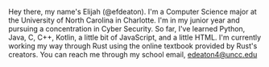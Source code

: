 Hey there, my name's Elijah (@efdeaton).
I'm a Computer Science major at the University of North Carolina in Charlotte.
I'm in my junior year and pursuing a concentration in Cyber Security.
So far, I've learned Python, Java, C, C++, Kotlin, a little bit of JavaScript, and a little HTML.
I'm currently working my way through Rust using the online textbook provided by Rust's creators.
You can reach me through my school email, edeaton4@uncc.edu

<!---
efdeaton/efdeaton is a ✨ special ✨ repository because its `README.md` (this file) appears on your GitHub profile.
You can click the Preview link to take a look at your changes.
--->
